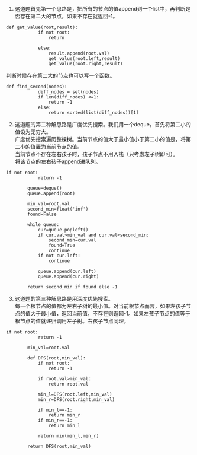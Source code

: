 1. 这道题首先第一个思路是，把所有的节点的值append到一个list中，再判断是否存在第二大的节点，如果不存在就返回-1。  

```python3
def get_value(root,result):
            if not root:
                return
            
            else:
                result.append(root.val)
                get_value(root.left,result)
                get_value(root.right,result)
```
判断时候存在第二大的节点也可以写一个函数。
```python3
def find_second(nodes):
            diff_nodes = set(nodes)
            if len(diff_nodes) <=1:
                return -1
            else:
                return sorted(list(diff_nodes))[1]
```
2. 这道题的第二种解思路是广度优先搜索。我们用一个deque。首先将第二小的值设为无穷大。  
广度优先搜索遍历整棵树。当前节点的值大于最小值小于第二小的值是，将第二小的值置为当前节点的值。  
当前节点不存在左右孩子时，孩子节点不用入栈（只考虑左子树即可）。  
将该节点的左右孩子append进队列。  
```python3
if not root:
            return -1
        
        queue=deque()
        queue.append(root)
        
        min_val=root.val
        second_min=float('inf')
        found=False
        
        while queue:
            cur=queue.popleft()
            if cur.val>min_val and cur.val<second_min:
                second_min=cur.val
                found=True
                continue
            if not cur.left:
                continue
                
            queue.append(cur.left)
            queue.append(cur.right)
        
        return second_min if found else -1
```
3. 这道题的第三种解思路是用深度优先搜索。  
每一个根节点的值都为左右子树的最小值。对当前根节点而言，如果左孩子节点的值大于最小值，返回当前值，不存在则返回-1。如果左孩子节点的值等于根节点的值就递归调用左子树。右孩子节点同理。  
```python3
if not root:
            return -1
        
        min_val=root.val
        
        def DFS(root,min_val):
            if not root:
                return -1
            
            if root.val>min_val:
                return root.val
            
            min_l=DFS(root.left,min_val)
            min_r=DFS(root.right,min_val)
            
            if min_l==-1:
                return min_r
            if min_r==-1:
                return min_l
            
            return min(min_l,min_r)
        
        return DFS(root,min_val)
```